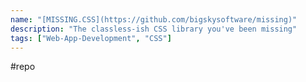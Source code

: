 ```yaml
---
name: "[MISSING.CSS](https://github.com/bigskysoftware/missing)"
description: "The classless-ish CSS library you've been missing"
tags: ["Web-App-Development", "CSS"]
---
```

#repo
